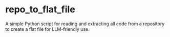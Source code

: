 # repo_to_flat_file
A simple Python script for reading and extracting all code from a repository to create a flat file for LLM-friendly use.
